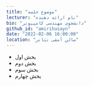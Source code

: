 ```yaml
---
title: "موضوع جلسه"
lecturer: "نام ارائه دهنده"
bio: "دانشجوی مهندسی کامپیوتر"
github_id: "amirihusayn"
date: "2022-02-06 16:00:00"
location: "سالن آمفی تئاتر"
---
```


- بخش اول
- بخش دوم
- بخش سوم
- بخش چهارم
